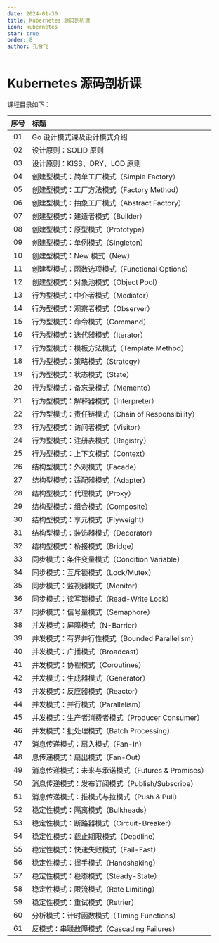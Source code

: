 ```yaml
---
date: 2024-01-30
title: Kubernetes 源码剖析课
icon: kubernetes
star: true
order: 8
author: 孔令飞
---
```


# Kubernetes 源码剖析课

课程目录如下：

|序号|标题|
|:----:|:----|
|01|Go 设计模式课及设计模式介绍|
|02|设计原则：SOLID 原则|
|03|设计原则：KISS、DRY、LOD 原则|
|04|创建型模式：简单工厂模式（Simple Factory）|
|05|创建型模式：工厂方法模式（Factory Method）|
|06|创建型模式：抽象工厂模式（Abstract Factory）|
|07|创建型模式：建造者模式（Builder）|
|08|创建型模式：原型模式（Prototype）|
|09|创建型模式：单例模式（Singleton）|
|10|创建型模式：New 模式（New）|
|11|创建型模式：函数选项模式（Functional Options）|
|12|创建型模式：对象池模式（Object Pool）|
|13|行为型模式：中介者模式（Mediator）|
|14|行为型模式：观察者模式（Observer）|
|15|行为型模式：命令模式（Command）|
|16|行为型模式：迭代器模式（Iterator）|
|17|行为型模式：模板方法模式（Template Method）|
|18|行为型模式：策略模式（Strategy）|
|19|行为型模式：状态模式（State）|
|20|行为型模式：备忘录模式（Memento）|
|21|行为型模式：解释器模式（Interpreter）|
|22|行为型模式：责任链模式（Chain of Responsibility）|
|23|行为型模式：访问者模式（Visitor）|
|24|行为型模式：注册表模式（Registry）|
|25|行为型模式：上下文模式（Context）|
|26|结构型模式：外观模式（Facade）|
|27|结构型模式：适配器模式（Adapter）|
|28|结构型模式：代理模式（Proxy）|
|29|结构型模式：组合模式（Composite）|
|30|结构型模式：享元模式（Flyweight）|
|31|结构型模式：装饰器模式（Decorator）|
|32|结构型模式：桥接模式（Bridge）|
|33|同步模式：条件变量模式（Condition Variable）|
|34|同步模式：互斥锁模式（Lock/Mutex）|
|35|同步模式：监视器模式（Monitor）|
|36|同步模式：读写锁模式（Read-Write Lock）|
|37|同步模式：信号量模式（Semaphore）|
|38|并发模式：屏障模式（N-Barrier）|
|39|并发模式：有界并行性模式（Bounded Parallelism）|
|40|并发模式：广播模式（Broadcast）|
|41|并发模式：协程模式（Coroutines）|
|42|并发模式：生成器模式（Generator）|
|43|并发模式：反应器模式（Reactor）|
|44|并发模式：并行模式（Parallelism）|
|45|并发模式：生产者消费者模式（Producer Consumer）|
|46|并发模式：批处理模式（Batch Processing）|
|47|消息传递模式：扇入模式（Fan-In）|
|48|息传递模式：扇出模式（Fan-Out）|
|49|消息传递模式：未来与承诺模式（Futures & Promises）|
|50|消息传递模式：发布订阅模式（Publish/Subscribe）|
|51|消息传递模式：推模式与拉模式（Push & Pull）|
|52|稳定性模式：隔离模式（Bulkheads）|
|53|稳定性模式：断路器模式（Circuit-Breaker）|
|54|稳定性模式：截止期限模式（Deadline）|
|55|稳定性模式：快速失败模式（Fail-Fast）|
|56|稳定性模式：握手模式（Handshaking）|
|57|稳定性模式：稳态模式（Steady-State）|
|58|稳定性模式：限流模式（Rate Limiting）|
|59|稳定性模式：重试模式（Retrier）|
|60|分析模式：计时函数模式（Timing Functions）|
|61|反模式：串联故障模式（Cascading Failures）|
